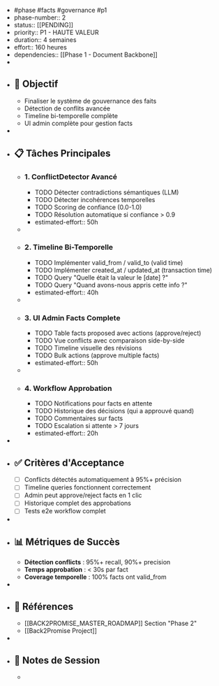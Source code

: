 - #phase #facts #governance #p1
- phase-number:: 2
- status:: [[PENDING]]
- priority:: P1 - HAUTE VALEUR
- duration:: 4 semaines
- effort:: 160 heures
- dependencies:: [[Phase 1 - Document Backbone]]
-
- ## 🎯 Objectif
	- Finaliser le système de gouvernance des faits
	- Détection de conflits avancée
	- Timeline bi-temporelle complète
	- UI admin complète pour gestion facts
-
- ## 📋 Tâches Principales
	- ### 1. ConflictDetector Avancé
		- TODO Détecter contradictions sémantiques (LLM)
		- TODO Détecter incohérences temporelles
		- TODO Scoring de confiance (0.0-1.0)
		- TODO Résolution automatique si confiance > 0.9
		- estimated-effort:: 50h
	-
	- ### 2. Timeline Bi-Temporelle
		- TODO Implémenter valid_from / valid_to (valid time)
		- TODO Implémenter created_at / updated_at (transaction time)
		- TODO Query "Quelle était la valeur le [date] ?"
		- TODO Query "Quand avons-nous appris cette info ?"
		- estimated-effort:: 40h
	-
	- ### 3. UI Admin Facts Complete
		- TODO Table facts proposed avec actions (approve/reject)
		- TODO Vue conflicts avec comparaison side-by-side
		- TODO Timeline visuelle des révisions
		- TODO Bulk actions (approve multiple facts)
		- estimated-effort:: 50h
	-
	- ### 4. Workflow Approbation
		- TODO Notifications pour facts en attente
		- TODO Historique des décisions (qui a approuvé quand)
		- TODO Commentaires sur facts
		- TODO Escalation si attente > 7 jours
		- estimated-effort:: 20h
-
- ## ✅ Critères d'Acceptance
	- [ ] Conflicts détectés automatiquement à 95%+ précision
	- [ ] Timeline queries fonctionnent correctement
	- [ ] Admin peut approve/reject facts en 1 clic
	- [ ] Historique complet des approbations
	- [ ] Tests e2e workflow complet
-
- ## 📊 Métriques de Succès
	- **Détection conflicts** : 95%+ recall, 90%+ precision
	- **Temps approbation** : < 30s par fact
	- **Coverage temporelle** : 100% facts ont valid_from
-
- ## 🔗 Références
	- [[BACK2PROMISE_MASTER_ROADMAP]] Section "Phase 2"
	- [[Back2Promise Project]]
-
- ## 📝 Notes de Session
	-
